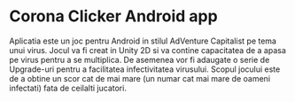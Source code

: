 # Corona Clicker Android app

Aplicatia este un joc pentru Android in stilul AdVenture Capitalist pe tema unui virus.
Jocul va fi creat in Unity 2D si va contine capacitatea de a apasa pe virus pentru a se multiplica. De asemenea vor fi adaugate o serie de Upgrade-uri pentru a facilitatea infectivitatea virusului. Scopul jocului este de a obtine un scor cat de mai mare (un numar cat mai mare de oameni infectati) fata de ceilalti jucatori.